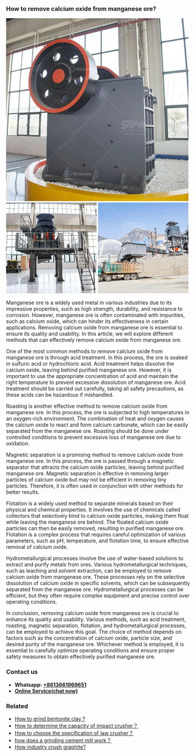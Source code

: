 <h3>How to remove calcium oxide from manganese ore?</h3><img src='1701745385.jpg' alt=''><p>Manganese ore is a widely used metal in various industries due to its impressive properties, such as high strength, durability, and resistance to corrosion. However, manganese ore is often contaminated with impurities, such as calcium oxide, which can hinder its effectiveness in certain applications. Removing calcium oxide from manganese ore is essential to ensure its quality and usability. In this article, we will explore different methods that can effectively remove calcium oxide from manganese ore.</p><p>One of the most common methods to remove calcium oxide from manganese ore is through acid treatment. In this process, the ore is soaked in sulfuric acid or hydrochloric acid. Acid treatment helps dissolve the calcium oxide, leaving behind purified manganese ore. However, it is important to use the appropriate concentration of acid and maintain the right temperature to prevent excessive dissolution of manganese ore. Acid treatment should be carried out carefully, taking all safety precautions, as these acids can be hazardous if mishandled.</p><p>Roasting is another effective method to remove calcium oxide from manganese ore. In this process, the ore is subjected to high temperatures in an oxygen-rich environment. The combination of heat and oxygen causes the calcium oxide to react and form calcium carbonate, which can be easily separated from the manganese ore. Roasting should be done under controlled conditions to prevent excessive loss of manganese ore due to oxidation.</p><p>Magnetic separation is a promising method to remove calcium oxide from manganese ore. In this process, the ore is passed through a magnetic separator that attracts the calcium oxide particles, leaving behind purified manganese ore. Magnetic separation is effective in removing larger particles of calcium oxide but may not be efficient in removing tiny particles. Therefore, it is often used in conjunction with other methods for better results.</p><p>Flotation is a widely used method to separate minerals based on their physical and chemical properties. It involves the use of chemicals called collectors that selectively bind to calcium oxide particles, making them float while leaving the manganese ore behind. The floated calcium oxide particles can then be easily removed, resulting in purified manganese ore. Flotation is a complex process that requires careful optimization of various parameters, such as pH, temperature, and flotation time, to ensure effective removal of calcium oxide.</p><p>Hydrometallurgical processes involve the use of water-based solutions to extract and purify metals from ores. Various hydrometallurgical techniques, such as leaching and solvent extraction, can be employed to remove calcium oxide from manganese ore. These processes rely on the selective dissolution of calcium oxide in specific solvents, which can be subsequently separated from the manganese ore. Hydrometallurgical processes can be efficient, but they often require complex equipment and precise control over operating conditions.</p><p>In conclusion, removing calcium oxide from manganese ore is crucial to enhance its quality and usability. Various methods, such as acid treatment, roasting, magnetic separation, flotation, and hydrometallurgical processes, can be employed to achieve this goal. The choice of method depends on factors such as the concentration of calcium oxide, particle size, and desired purity of the manganese ore. Whichever method is employed, it is essential to carefully optimize operating conditions and ensure proper safety measures to obtain effectively purified manganese ore.</p><h3>Contact us</h3><ul><li><strong>Whatsapp:&nbsp;<a href="https://wa.me/8613661969651">+8613661969651</a></strong></li><li><a href="https://swt.shibang-china.com/?git&amp;zhl&amp;How to remove calcium oxide from manganese ore"><strong>Online Service(chat now)</strong></a></li></ul><h3>Related</h3><ul><li><a href='How to grind bentonite clay .md'>How to grind bentonite clay ?</a></li><li><a href='How to determine the capacity of impact crusher？.md'>How to determine the capacity of impact crusher？</a></li><li><a href='How to choose the specification of jaw crusher？.md'>How to choose the specification of jaw crusher？</a></li><li><a href='how does a grinding cement mill work？.md'>how does a grinding cement mill work？</a></li><li><a href='How industry crush graphite.md'>How industry crush graphite?</a></li></ul>